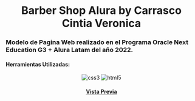 
<h1 align="center">Barber Shop Alura by Carrasco Cintia Veronica</h1>
<h3 align="">Modelo de Pagina Web realizado en el Programa Oracle Next Education G3 + Alura Latam del año 2022.</h3>


<h4 align="left">Herramientas Utilizadas:</h4>
<p align="center"> <a><img src="https://img.shields.io/badge/CSS3-1572B6?style=for-the-badge&logo=css3&logoColor=white" alt="css3"/> </a> <a> <img src ="https://img.shields.io/badge/HTML5-E34F26?style=for-the-badge&logo=html5&logoColor=white" alt="html5"/> </a>

[<h4 align="center">Vista Previa](https://cintiaparamore.github.io/barberia_alura.github.io)</h4>
